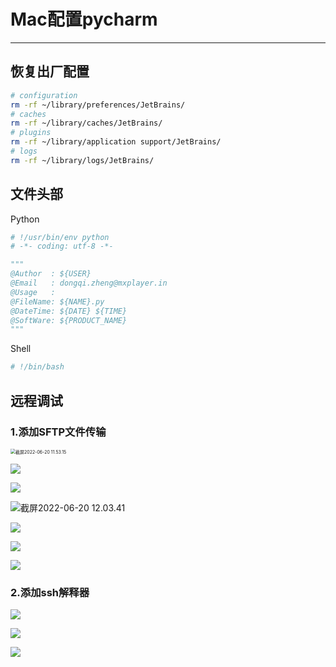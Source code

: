 # Mac配置pycharm

------

## 恢复出厂配置

```bash
# configuration
rm -rf ~/library/preferences/JetBrains/
# caches
rm -rf ~/library/caches/JetBrains/
# plugins
rm -rf ~/library/application support/JetBrains/
# logs
rm -rf ~/library/logs/JetBrains/
```

## 文件头部

Python

```python
# !/usr/bin/env python
# -*- coding: utf-8 -*-

"""
@Author  : ${USER}
@Email   : dongqi.zheng@mxplayer.in
@Usage   :
@FileName: ${NAME}.py
@DateTime: ${DATE} ${TIME}
@SoftWare: ${PRODUCT_NAME}
"""
```

Shell

```bash
# !/bin/bash
```

## 远程调试

### 1.添加SFTP文件传输

<img src="./pic/16-01.png" alt="截屏2022-06-20 11.53.15" style="zoom:50%;" />

![](./pic/16-02.png)

![](./pic/16-03.png)

![截屏2022-06-20 12.03.41](./pic/16-04.png)

![](./pic/16-05.png)

![](./pic/16-06.png)

![](./pic/16-07.png)

### 2.添加ssh解释器

![](./pic/16-08.png)

![](./pic/16-09.png)

![](./pic/16-10.png)
